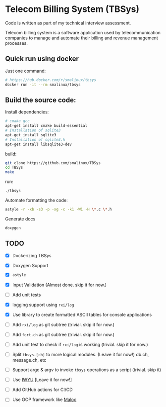 # Telecom Billing System (TBSys)
Code is written as part of my technical interview assessment.

Telecom billing system is a software application used by telecommunication
companies to manage and automate their billing and revenue management
processes.

## Quick run using docker
Just one command:
``` bash
# https://hub.docker.com/r/smalinux/tbsys
docker run -it --rm smalinux/tbsys
```

## Build the source code:
Install dependencies:
``` bash
# cmake gcc
apt-get install cmake build-essential
# Installation of sqlite3
apt-get install sqlite3
# Installation of sqlite3.h
apt-get install libsqlite3-dev
```
build:
``` bash
git clone https://github.com/smalinux/TBSys
cd TBSys
make
```
run:
``` bash
./tbsys
```

Automate formatting the code:
``` bash
astyle -r -xb -s3 -p -xg -c -k1 -W1 -H \*.c \*.h
```

Generate docs
``` bash
doxygen
```


## TODO
- [x] Dockerizing TBSys
- [x] Doxygen Support
- [x] `astyle`
- [x] Input Validation (Almost done. skip it for now.)
- [ ] Add unit tests
- [x] logging support using `rxi/log`
- [x] Use library to create formatted ASCII tables for console applications
- [ ] Add `rxi/log` as git subtree (trivial. skip it for now.)
- [ ] Add `fort.ch` as git subtree (trivial. skip it for now.)
- [ ] Add unit test to check if `rxi/log` is working (trivial. skip it for now.)
- [ ] Split `tbsys.[ch]` to more logical modules. (Leave it for now!) db.ch, message.ch, etc
- [ ] Support argc & argv to invoke `tbsys` operations as a script (trivial. skip it)
- [ ] Use [IWYU](https://github.com/include-what-you-use/include-what-you-use) [Leave it for now!]
- [ ] Add GitHub actions for CI/CD
- [ ] Use OOP framework like [Maloc](http://fetk.org/codes/maloc/api/html/index.html)


<!--

`




$ sqlite3
-------------------
https://zetcode.com/db/sqlitec/



-->
